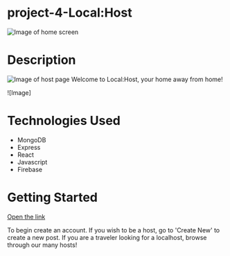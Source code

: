 # project-4-Local:Host
![Image of home screen](https://imgur.com/asiPIIR)

# Description
![Image of host page](https://imgur.com/1MDilNE)
Welcome to Local:Host, your home away from home! 

![Image]
# Technologies Used 
- MongoDB
- Express
- React
- Javascript
- Firebase 

# Getting Started 
[Open the link ]()

To begin create an account. If you wish to be a host, go to 'Create New' to create a new post. If you are a traveler looking for a localhost, browse through our many hosts!

